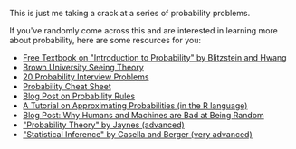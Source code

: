 This is just me taking a crack at a series of probability problems.

If you've randomly come across this and are interested in learning more about probability, here are some resources for you:

- [Free Textbook on "Introduction to Probability" by Blitzstein and Hwang](https://drive.google.com/file/d/1VmkAAGOYCTORq1wxSQqy255qLJjTNvBI/view)
- [Brown University Seeing Theory](https://students.brown.edu/seeing-theory/)
- [20 Probability Interview Problems](https://github.com/kojino/120-Data-Science-Interview-Questions/blob/master/probability.md)
- [Probability Cheat Sheet](https://stanford.edu/~shervine/teaching/cme-106/cheatsheet-probability)
- [Blog Post on Probability Rules](https://www.toppr.com/guides/maths/probability/basic-theorems-of-probability/)
- [A Tutorial on Approximating Probabilities (in the R language)](https://bearloga.github.io/approximating-probability/)
- [Blog Post: Why Humans and Machines are Bad at Being Random](https://medium.com/s/one-weird-trick/think-of-a-number-why-humans-and-machines-are-bad-at-being-random-551f3db79e72)
- ["Probability Theory" by Jaynes (advanced)](http://www.med.mcgill.ca/epidemiology/hanley/bios601/GaussianModel/JaynesProbabilityTheory.pdf)
- ["Statistical Inference" by Casella and Berger (very advanced)](https://fsalamri.files.wordpress.com/2015/02/casella_berger_statistical_inference1.pdf)
